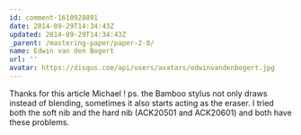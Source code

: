 ```yaml
---
id: comment-1610928891
date: 2014-09-29T14:34:43Z
updated: 2014-09-29T14:34:43Z
_parent: /mastering-paper/paper-2-0/
name: Edwin van den Bogert
url: ''
avatar: https://disqus.com/api/users/avatars/edwinvandenbogert.jpg
---
```


Thanks for this article Michael ! ps. the Bamboo stylus not only draws
instead of blending, sometimes it also starts acting as the eraser. I tried both
the soft nib and the hard nib (ACK20501 and ACK20601) and both have these problems.
